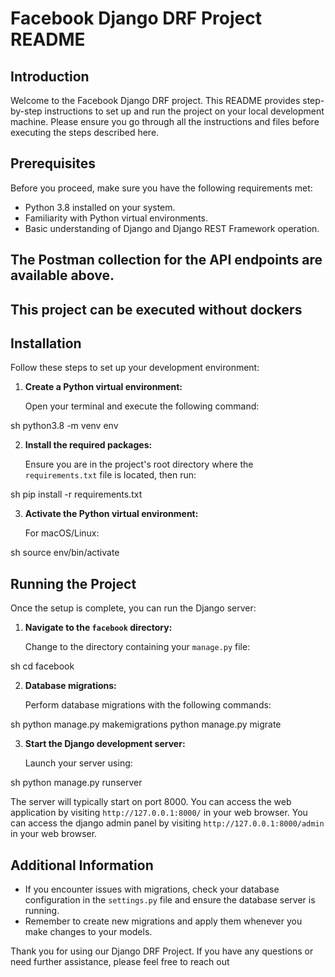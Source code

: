 # Facebook Django DRF Project README

## Introduction

Welcome to the Facebook Django DRF project. This README provides step-by-step instructions to set up and run the project on your local development machine. Please ensure you go through all the instructions and files before executing the steps described here.

## Prerequisites

Before you proceed, make sure you have the following requirements met:
* Python 3.8 installed on your system.
* Familiarity with Python virtual environments.
* Basic understanding of Django and Django REST Framework operation.

## The Postman collection for the API endpoints are available above.
## This project can be executed without dockers

## Installation

Follow these steps to set up your development environment:

1. **Create a Python virtual environment:**

   Open your terminal and execute the following command:
   
sh
   python3.8 -m venv env
   


2. **Install the required packages:**

   Ensure you are in the project's root directory where the `requirements.txt` file is located, then run:
   
sh
   pip install -r requirements.txt
   


3. **Activate the Python virtual environment:**

   For macOS/Linux:
   
sh
   source env/bin/activate
   

## Running the Project

Once the setup is complete, you can run the Django server:

1. **Navigate to the `facebook` directory:**

   Change to the directory containing your `manage.py` file:
   
sh
   cd facebook
   

2. **Database migrations:**

   Perform database migrations with the following commands:
   
sh
   python manage.py makemigrations
   python manage.py migrate
   


3. **Start the Django development server:**

   Launch your server using:
   
sh
   python manage.py runserver
   


   The server will typically start on port 8000. You can access the web application by visiting `http://127.0.0.1:8000/` in your web browser.
   You can access the django admin panel by visiting `http://127.0.0.1:8000/admin` in your web browser.
   

## Additional Information

- If you encounter issues with migrations, check your database configuration in the `settings.py` file and ensure the database server is running.
- Remember to create new migrations and apply them whenever you make changes to your models.

Thank you for using our Django DRF Project. If you have any questions or need further assistance, please feel free to reach out

